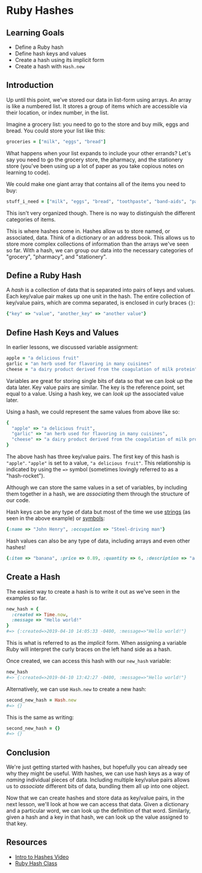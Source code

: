 # Ruby Hashes

## Learning Goals

- Define a Ruby hash
- Define hash keys and values
- Create a hash using its implicit form
- Create a hash with `Hash.new`

## Introduction

Up until this point, we've stored our data in list-form using arrays. An array
is like a numbered list. It stores a group of items which are accessible via
their location, or index number, in the list.

Imagine a grocery list: you need to go to the store and buy milk, eggs and
bread. You could store your list like this:

```ruby
groceries = ["milk", "eggs", "bread"]
```

What happens when your list expands to include your other errands? Let's say you
need to go the grocery store, the pharmacy, and the stationery store (you've
been using up a lot of paper as you take copious notes on learning to code).

We could make one giant array that contains all of the items you need to buy:

```ruby
stuff_i_need = ["milk", "eggs", "bread", "toothpaste", "band-aids", "paper", "pens", "highlighter"]
```

This isn't very organized though. There is no way to distinguish the different
categories of items.

This is where hashes come in. Hashes allow us to store named, or associated,
data. Think of a dictionary or an address book. This allows us to store more
complex collections of information than the arrays we've seen so far. With a
hash, we can group our data into the necessary categories of "grocery",
"pharmacy", and "stationery".

## Define a Ruby Hash

A _hash_ is a collection of data that is separated into pairs of keys and values.
Each key/value pair makes up one unit in the hash. The entire collection of
key/value pairs, which are comma separated, is enclosed in curly braces `{}`:

```ruby
{"key" => "value", "another_key" => "another value"}
```

## Define Hash Keys and Values

In earlier lessons, we discussed variable assignment:

```ruby
apple = "a delicious fruit"
garlic = "an herb used for flavoring in many cuisines"
cheese = "a dairy product derived from the coagulation of milk protein"
```

Variables are great for storing single bits of data so that we can _look up_ the
data later. Key value pairs are similar. The key is the reference point, set
equal to a value. Using a hash key, we can _look up_ the associated value
later.

Using a hash, we could represent the same values from above like so:

```ruby
{
  "apple" => "a delicious fruit",
  "garlic" => "an herb used for flavoring in many cuisines",
  "cheese" => "a dairy product derived from the coagulation of milk protein"
}
```

The above hash has three key/value pairs. The first key of this hash is
`"apple"`. `"apple"` is set to a value, `"a delicious fruit"`. This relationship
is indicated by using the `=>` symbol (sometimes lovingly referred to as a
"hash-rocket").

Although we can store the same values in a set of variables, by including them
together in a hash, we are _associating_ them through the structure of our code.

Hash keys can be any type of data but most of the time we use [strings][]
(as seen in the above example) or [symbols][]:

```ruby
{:name => "John Henry", :occupation => "Steel-driving man"}
```

Hash values can also be any type of data, including arrays and even other
hashes!

```ruby
{:item => "banana", :price => 0.89, :quantity => 6, :description => "a delicious fruit"}
```

## Create a Hash

The easiest way to create a hash is to write it out as we've seen in the
examples so far.

```ruby
new_hash = {
  :created => Time.now,
  :message => "Hello world!"
}
#=> {:created=>2019-04-10 14:05:33 -0400, :message=>"Hello world!"}
```

This is what is referred to as the _implicit_ form. When assigning a variable
Ruby will interpret the curly braces on the left hand side as a hash.

Once created, we can access this hash with our `new_hash` variable:

```ruby
new_hash
#=> {:created=>2019-04-10 13:42:27 -0400, :message=>"Hello world!"}
```

Alternatively, we can use `Hash.new` to create a new hash:

```ruby
second_new_hash = Hash.new
#=> {}
```

This is the same as writing:

```ruby
second_new_hash = {}
#=> {}
```

## Conclusion

We're just getting started with hashes, but hopefully you can already see why
they might be useful. With hashes, we can use hash keys as a way of
_naming_ individual pieces of data. Including multiple key/value pairs allows us
to _associate_ different bits of data, bundling them all up into one object.

Now that we can create hashes and store data as key/value pairs, in the next
lesson, we'll look at how we can access that data. Given a dictionary and a
particular word, we can look up the definition of that word. Similarly, given
a hash and a key in that hash, we can look up the value assigned to that key.

## Resources

- [Intro to Hashes Video][video]
- [Ruby Hash Class][hashes]

[video]: https://www.youtube.com/embed/0JSsFQGYaeA
[hashes]: https://ruby-doc.org/core-2.5.0/Hash.html
[symbols]: https://ruby-doc.org/core-2.5.0/Symbol.html
[strings]: https://ruby-doc.org/core-2.5.0/String.html
[integers]: https://ruby-doc.org/core-2.5.0/Integer.html
[histograms]: https://en.wikipedia.org/wiki/Histogram#Examples
[melville]: https://en.wikipedia.org/wiki/Herman_Melville
